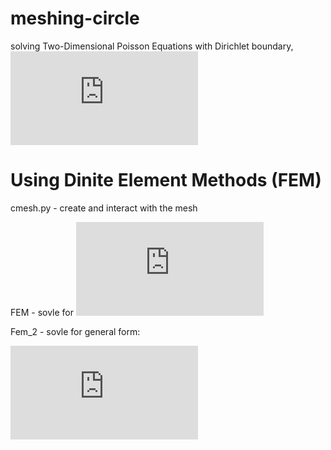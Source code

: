 # meshing-circle
solving Two-Dimensional Poisson Equations with Dirichlet boundary, ![1](https://latex.codecogs.com/gif.latex?%5COmega%20%3D%20%5C%7B%20%28x%2Cy%29%20%7Cx%5E%7B2%7D&plus;y%5E%7B2%7D%20%5Cleq%20R%5C%7D)
# Using Dinite Element Methods (FEM)

cmesh.py - create and interact with the mesh

FEM - sovle for ![2](https://latex.codecogs.com/gif.latex?-%5CDelta%20u%3D%20f)

Fem_2 - sovle for general form: 

![3](https://latex.codecogs.com/gif.latex?%5Clarge%20-%5Ba_%7B00%7D%28x%2C%20y%29%20%5Cfrac%7B%5Cpartial%5E%7B2%7D%20u%7D%7B%7B%5Cpartial%20x%7D%5E%7B2%7D%7D%20&plus;%20a_%7B01%7D%28x%2C%20y%29%20%5Cfrac%7B%5Cpartial%5E%7B2%7D%20u%7D%7B%5Cpartial%20x%20%7B%5Cpartial%20y%7D%7D%20&plus;%20a_%7B10%7D%28x%2C%20y%29%20%5Cfrac%7B%5Cpartial%5E%7B2%7D%20u%7D%7B%5Cpartial%20y%20%7B%5Cpartial%20x%7D%7D%20&plus;%20a_%7B11%7D%28x%2C%20y%29%20%5Cfrac%7B%5Cpartial%5E%7B2%7D%20u%7D%7B%7B%5Cpartial%20y%7D%5E%7B2%7D%7D%20%5D%20&plus;%20a_%7B0%7D%28x%2Cy%29.u%20%3Df%28x%2Cy%29)
